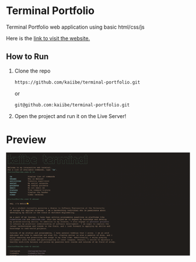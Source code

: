 # Terminal Portfolio

<p>Terminal Portfolio web application using basic html/css/js</p>
<p>Here is the <a href="https://kaiibe.github.io/terminal-portfolio/">link to visit the website.</a></p>

## How to Run

1. Clone the repo
   ```sh
   https://github.com/kaiibe/terminal-portfolio.git
   ```
   or
   ```sh
   git@github.com:kaiibe/terminal-portfolio.git
   ```
3. Open the project and run it on the Live Server!

# Preview

<p align="center">
<img src="/assets/terminal-preview.png"/> 
</p>
